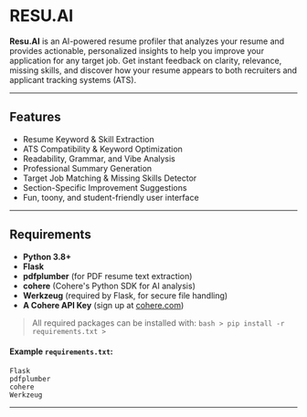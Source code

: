 
# RESU.AI

**Resu.AI** is an AI-powered resume profiler that analyzes your resume and provides actionable, personalized insights to help you improve your application for any target job. Get instant feedback on clarity, relevance, missing skills, and discover how your resume appears to both recruiters and applicant tracking systems (ATS).

***

## Features

- Resume Keyword \& Skill Extraction
- ATS Compatibility \& Keyword Optimization
- Readability, Grammar, and Vibe Analysis
- Professional Summary Generation
- Target Job Matching \& Missing Skills Detector
- Section-Specific Improvement Suggestions
- Fun, toony, and student-friendly user interface

***

## Requirements

- **Python 3.8+**
- **Flask**
- **pdfplumber** (for PDF resume text extraction)
- **cohere** (Cohere's Python SDK for AI analysis)
- **Werkzeug** (required by Flask, for secure file handling)
- **A Cohere API Key** (sign up at [cohere.com](https://cohere.com/))

> All required packages can be installed with:
> ```bash > pip install -r requirements.txt > ```

#### Example `requirements.txt`:

```
Flask
pdfplumber
cohere
Werkzeug
```


***
